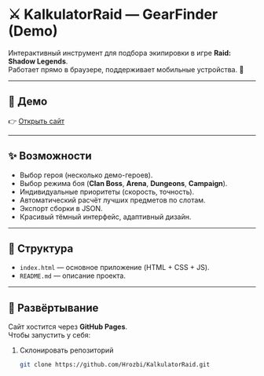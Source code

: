 
# ⚔️ KalkulatorRaid — GearFinder (Demo)

Интерактивный инструмент для подбора экипировки в игре **Raid: Shadow Legends**.  
Работает прямо в браузере, поддерживает мобильные устройства. 🚀

---

## 🔗 Демо
👉 [Открыть сайт](https://hrozbi.github.io/KalkulatorRaid/)

---

## ✨ Возможности
- Выбор героя (несколько демо-героев).
- Выбор режима боя (**Clan Boss**, **Arena**, **Dungeons**, **Campaign**).
- Индивидуальные приоритеты (скорость, точность).
- Автоматический расчёт лучших предметов по слотам.
- Экспорт сборки в JSON.
- Красивый тёмный интерфейс, адаптивный дизайн.

---

## 📂 Структура
- `index.html` — основное приложение (HTML + CSS + JS).
- `README.md` — описание проекта.

---

## 🚀 Развёртывание
Сайт хостится через **GitHub Pages**.  
Чтобы запустить у себя:
1. Склонировать репозиторий  
   ```bash
   git clone https://github.com/Hrozbi/KalkulatorRaid.git
